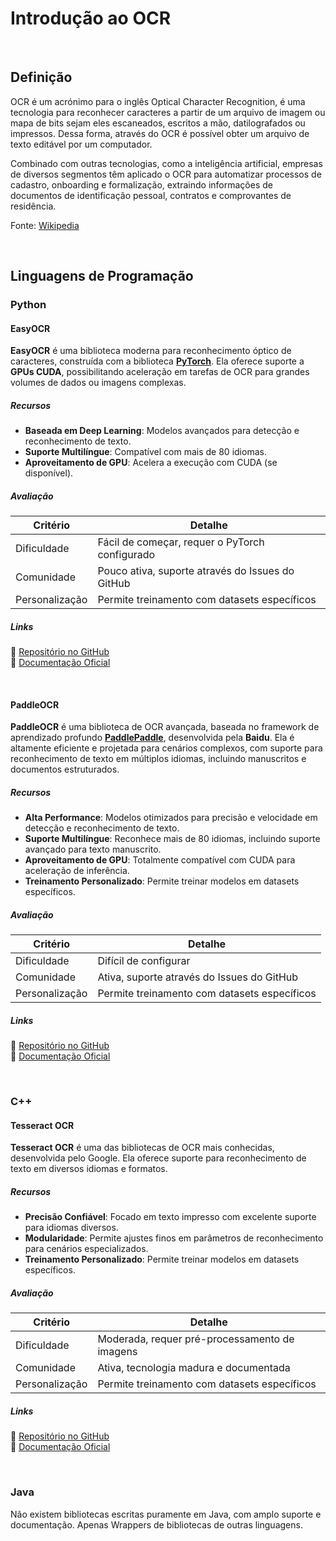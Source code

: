 # Introdução ao OCR

<br>

## Definição

OCR é um acrónimo para o inglês Optical Character Recognition, é uma tecnologia para reconhecer caracteres a partir de um arquivo de imagem ou mapa de bits sejam eles escaneados, escritos a mão, datilografados ou impressos. Dessa forma, através do OCR é possível obter um arquivo de texto editável por um computador.

Combinado com outras tecnologias, como a inteligência artificial, empresas de diversos segmentos têm aplicado o OCR para automatizar processos de cadastro, onboarding e formalização, extraindo informações de documentos de identificação pessoal, contratos e comprovantes de residência. 

Fonte: [Wikipedia](https://pt.wikipedia.org/wiki/Reconhecimento_%C3%B3tico_de_caracteres)

<br>

## Linguagens de Programação

### Python

#### EasyOCR

**EasyOCR** é uma biblioteca moderna para reconhecimento óptico de caracteres, construída com a biblioteca **[PyTorch](https://pytorch.org)**. Ela oferece suporte a **GPUs CUDA**, possibilitando aceleração em tarefas de OCR para grandes volumes de dados ou imagens complexas.

##### Recursos

-   **Baseada em Deep Learning**: Modelos avançados para detecção e reconhecimento de texto.
-   **Suporte Multilíngue**: Compatível com mais de 80 idiomas.
-   **Aproveitamento de GPU**: Acelera a execução com CUDA (se disponível).

##### Avaliação
| Critério  | Detalhe  |
|---|---|
| Dificuldade  | Fácil de começar, requer o PyTorch configurado  |
|  Comunidade |  Pouco ativa, suporte através do Issues do GitHub |
|  Personalização | Permite treinamento com datasets específicos  |

##### Links
📁 [Repositório no GitHub](https://github.com/JaidedAI/EasyOCR) <br>
📄 [Documentação Oficial](https://www.jaided.ai/easyocr/documentation/)

<br>

#### PaddleOCR

**PaddleOCR** é uma biblioteca de OCR avançada, baseada no framework de aprendizado profundo [**PaddlePaddle**](https://github.com/PaddlePaddle/Paddle), desenvolvida pela **Baidu**. Ela é altamente eficiente e projetada para cenários complexos, com suporte para reconhecimento de texto em múltiplos idiomas, incluindo manuscritos e documentos estruturados.

##### Recursos

-   **Alta Performance**: Modelos otimizados para precisão e velocidade em detecção e reconhecimento de texto.
-   **Suporte Multilíngue**: Reconhece mais de 80 idiomas, incluindo suporte avançado para texto manuscrito.
-   **Aproveitamento de GPU**: Totalmente compatível com CUDA para aceleração de inferência.
-   **Treinamento Personalizado**: Permite treinar modelos em datasets específicos.

##### Avaliação
| Critério  | Detalhe  |
|---|---|
| Dificuldade  | Difícil de configurar  |
|  Comunidade |  Ativa, suporte através do Issues do GitHub |
|  Personalização | Permite treinamento com datasets específicos  |


##### Links

📁 [Repositório no GitHub](https://github.com/PaddlePaddle/PaddleOCR) <br>
📄 [Documentação Oficial](https://paddlepaddle.github.io/PaddleOCR/latest/en/index.html)

<br>

### C++

#### Tesseract OCR

**Tesseract OCR** é uma das bibliotecas de OCR mais conhecidas, desenvolvida pelo Google. Ela oferece suporte para reconhecimento de texto em diversos idiomas e formatos.

##### Recursos

-   **Precisão Confiável**: Focado em texto impresso com excelente suporte para idiomas diversos.
-   **Modularidade**: Permite ajustes finos em parâmetros de reconhecimento para cenários especializados.
-   **Treinamento Personalizado**: Permite treinar modelos em datasets específicos.

##### Avaliação
| Critério  | Detalhe  |
|---|---|
| Dificuldade  | Moderada, requer pré-processamento de imagens  |
|  Comunidade |  Ativa, tecnologia madura e documentada |
|  Personalização | Permite treinamento com datasets específicos  |

##### Links

📁 [Repositório no GitHub](https://github.com/tesseract-ocr/tesseract)<br>
📄 [Documentação Oficial](https://tesseract-ocr.github.io/tessdoc/)

<br>

### Java

Não existem bibliotecas escritas puramente em Java, com amplo suporte e documentação. Apenas Wrappers de bibliotecas de outras linguagens.


